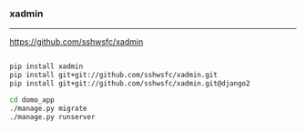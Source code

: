 ### xadmin
---
https://github.com/sshwsfc/xadmin

```
```

```sh
pip install xadmin
pip install git+git://github.com/sshwsfc/xadmin.git
pip install git+git://github.com/sshwsfc/xadmin.git@django2

cd domo_app
./manage.py migrate
./manage.py runserver
```

```
```


